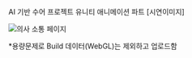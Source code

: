 AI 기반 수어 프로젝트 유니티 애니메이션 파트
[시연이미지]

![의사 소통 페이지](https://github.com/user-attachments/assets/a2eb8428-5652-4440-838d-ea40445fe8af)


*용량문제로 Build 데이터(WebGL)는 제외하고 업로드함

